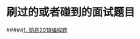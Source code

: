 # 刷过的或者碰到的面试题目
#####[1. 网易2018编程题](https://github.com/zhiyuan6666/Java/blob/master/%E9%9D%A2%E8%AF%95%E9%A2%98%E7%9B%AE/%E7%BD%91%E6%98%932018%E7%BC%96%E7%A8%8B%E9%A2%98.md "网易2018编程题")
